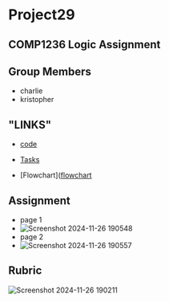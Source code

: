 # Project29
COMP1236 Logic Assignment 
-
Group Members
-
- charlie
- kristopher

"LINKS"
-
- [code](fullCode/bashCodeHere)

- [Tasks](Task)

- [Flowchart]([flowchart](https://app.diagrams.net/?tags=%7B%7D&lightbox=1&highlight=0000ff&edit=_blank&layers=1&nav=1&title=flowchart.drawio#R%3Cmxfile%20pages%3D%222%22%3E%3Cdiagram%20name%3D%22Page-1%22%20id%3D%22pDGeJCEjxCH2YnQQcYUn%22%3E5V1bc5s4FP41fmyGmwA%2Fxm7a7Wy7zTRpt33aIUaxaTFiBY7j%2FvqVAIGQFJvEXLOdTg0HhODo07lLnZnL7eN77MWbT8iH4czQ%2FMeZ%2BXZmkD%2BaQ34o5ZBTdFu3c8oaB35Bqwg3wW9YELWCugt8mNRuTBEK0yCuE1coiuAqrdE8jNG%2Bfts9Cuu9xt4aSoSblRfK1L8DP93kVBdoFf0PGKw3rGddK65sPXZzQUg2no%2F2HMm8mplLjFCaH20flzCk3GN8ydu9e%2BJq%2BWIYRmmTBl%2BTQ%2Fzxw83vb9ef9Pf7t%2F79hw8%2F3xRPSdID%2B2Dok%2B8vThFON2iNIi%2B8qqgLjHaRD%2BlTNXJW3fMRoZgQdUL8CdP0UAymt0sRIW3SbVhchY9B%2Bp02vwDF2Q%2FuytvH4snZyaE4kb%2B2eHX6vhyh%2BPb3EG1hig%2FkBgxDLw0e6uPpFbBYl%2FeVTa9RQLowtALD5twgr5k1YhhmI8oekqAdXsGiHT8Cz39U6uE1TKVHkQPumypSNsTPGW4z7%2B7BC3cFQ4YAwJODmXPy2AcwGZDx6diNRtvwqI3FsxmvKxhvhynlC7lkr%2BnRze3ll1tGJt1UV6RBqg%2FBfhOk8Cb2MtbtiSRuyO4HiFP4eJQ9DLqWVgOuXZzuK5lYYnnDyUNb64qh9tSRbDRFsjUuJBsS468x2sYpA64fPFSwtf%2FdUf22IOyBOONUkuwR9qsrHN5rLUcGeH14xLtTR7zVFPHOuBBvSYwPoniX1uAsDAQx9mJ6SPjkhSEM0Rp7W8K9GOKAvBWZC8K16%2BrCKXTfB4%2BQWcodod2whkY762y6aHeaon0%2BKrQzPr9%2BxrfvQZwnZhyJ8R%2BSmozRViuEceblvpMV5AZt73ZJT8qx7sZYhn5hAFli6AqJURLbR%2B586sidN0Su2bpzo3ZYbaM%2BzsDq2V2VR%2FQAE3lQwzCIE9gL9IEtQN8yLxwZ%2Bo5KV4Lzge8twoVzadlRlPy5ePfXPxb49uWNMwTMCQvxgYvi0NMf%2FLUqjpOdnQzknJweZfyPmx5KfozLYSoxVoE4QoNiuLTkXoBh56IFFKuFmqz%2FpiW%2BmVQ%2BLb7tUQGUvTfH%2BE8w2s3MS%2BKNe1uKv%2BguiTlfnXfUwcKbAdJGI0d35dEqO2rm2fdouADTESKwQOnXA4XdYnZlt1iq2OCkgN%2FUsWfmw1iALzv2BLqXOYgRzpGco3va7n2ZTStA7xhDu%2FcmGNpmmRu81fJGu9BM84Tpkp1xI1lmqb5zx2ekslrUMOMygaypp52Yxj4t4Vr3zM6bZoosCVgs6hLu7hVIOGCNTcKxEMl0Me82xfy4hI2pyJOAxbKO%2BdUrwHxZhDIazJvzgbW6rbm8VidK3XZeotT7UNFu27Mma3qJsXfgbohpbC7hniyE%2BOaGWQORbWsCDPInthrXs6bu6jNtc1o2jsvVt%2BSs2q2X%2FKIy0byUa8G6d8hFz8QdPPHILDiRRTQaoskw7SFmYY2ORbLfXLHIHIBFoiYcAYumnotqX3Cp9U8ZZWZ1Nprbb47Jkl0kVt1BydFuewdxooh8Xn3PZaZWRknzfwmFwq9R7HNiFqcoreeDF0WBqUcWQFNLAoyrWgHIlsTnr7fXX28VMyXGuQ2qpTjwovUu9LA8s8SZopxvdHKRL1rmeob%2B2PkPBWb2C%2FJfo7jLIFb2kkZBXuN0LGsSJdnJzUdDU8xHUca2BgtbhsXE5mPTAnMwrrIt9t4c41eEi%2Fm020Da5ZaekwN0z88%2BctWjVMIres33B7DfykUz5bIIXaFYLAWQnc4Uy9SrbUHTpBwYV7UtkJ2LlwAZPsBoACSbEpI1RV2cCsmdiWQweKqtisENFJRrbmS1Hsp%2BUVDOEBW77po8DuSVZc78aINuwni2OzGR2Lqka%2BjTWmLN6xM%2B7XNxYkodadpRnMhvVm%2FQDU6AHO71fL8S6Lms5iU5ItzZ0AVDYv1R%2FwJdcHl1c%2FAsiz24QK%2BJ8xOi%2FIzp2rQc2u5pKbAuzh4w72ZeSx2dO68bNADHGwDXONqgI8khh1FrkiNzV8YpOHRJcKh8ml4FBxvzyfo0TlPn3B6Xc%2B5MfbGy3ZTxrIx8JIy3VVGRKA2iHcykBe0zQrnEIB%2BXZUKRQnpIwUha0JetwhpdibM1F5WUppA7rqrCGXRmsaiyYfLuB5%2Bvx7n5geW45foIxlVXwVVDK6vLa3zVOhPoxv9GrvRk4klmji1OiqabvQC3XlhTIaanxKYjy75Mag09m4Ah7YJjzwc3jaYe7mXy6fRMGle415HLZJelhh4YqZLvDyxFMLdfnDaonGNZzL13yBxNwozkF0xXm4JxSY4%2BmyY26XWIrx4g9UdzxhXOKXkUyArFaeoyDJcoRDQQ68N7b5fpaAzJg7y7rFctA3%2Fqpdw5nzRdZfu%2F8NnSJPLiW5QLv7zf%2Bui2MHxiELVcultT2fLgiXtytTZ4rlwbNWqZwnThUOvRnx02EeYrW77eaYjCVSwim9QoO033y3C7GWXZchK3GmtmN516jg4cYenyE6bcc2EnRQUdcPS9nCFQ2sBT6FRvRCiCHSiN9tWErQ%2BtJWSL6BrnAGIVVk8M3ETKlgwxQmH1mVJR7hghu0rcrjtemsJsfzvS%2ByL7O7RdKlSEm%2BbQ%2FJtQtfOxHUNO7iwy2GoONWrlFRt97t47qxY8Vzv5qpc8V8nDeiVImUk8J3nYdER7yhQISr8M%2F4iT79xcIduqz3kicVd23HKi7hi7%2BSL6pC46KVEzh965TNfEDUAMxcZlc0UUV0z1tjeLJ5SVOyYUR7yR7bHXFrZlkjI9vPYv0kJFioKWoI9y71rDFCAOZPtAtbmTuLtbA1aT02oH%2B1yYVP8RgHn1Hw%3D%3D%3C%2Fdiagram%3E%3Cdiagram%20id%3D%22S7zSaSbKdAM8ZnB8rL30%22%20name%3D%22Page-2%22%3EndI9D4MgEAbgX8OuXPq11tp26eTQmQgVEvQM0mj766sFa4mDaRPC8PDmDi4QSMruZFgtL8iFJjTiHYEDoXSzo%2F0%2BwMNBHEPspDCKe5sgU0%2FhMfJ6V1w0QdAiaqvqEHOsKpHbwJgx2IaxG%2Bqwa80KMYMsZ3quV8WtdLpdRZOfhSrk2DmO%2FEnJxrCHRjKO7RdBSuiaUOgYgT0ZLFyQGES7GBvDZZcIPQx%2FnKvre%2Fy%2FwOftRlT2t5qQ9KmF678zwceB9AU%3D%3C%2Fdiagram%3E%3C%2Fmxfile%3E)


Assignment
-
- page 1
- ![Screenshot 2024-11-26 190548](https://github.com/user-attachments/assets/e80f32b6-e690-49a7-b83d-cdb330202d94)
- page 2
- ![Screenshot 2024-11-26 190557](https://github.com/user-attachments/assets/1530cab1-31b5-4276-bb01-d4ef59ab6910)

Rubric
-
![Screenshot 2024-11-26 190211](https://github.com/user-attachments/assets/1675fc58-9665-4e69-9457-6d86484c42e6)
